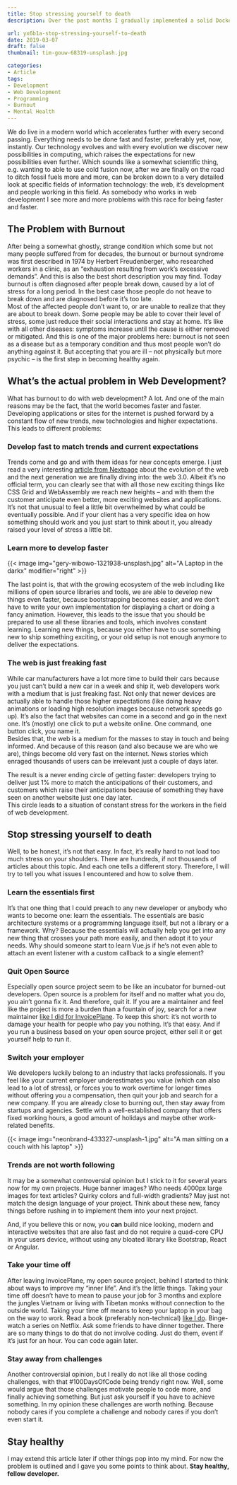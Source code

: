 ```yaml
---
title: Stop stressing yourself to death
description: Over the past months I gradually implemented a solid Docker setup for all private projects. As I think that this stack is quite solid so I want to share it with you.

url: yx6b1a-stop-stressing-yourself-to-death
date: 2019-03-07
draft: false
thumbnail: tim-gouw-68319-unsplash.jpg

categories:
- Article
tags:
- Development
- Web Development
- Programming
- Burnout
- Mental Health
---
```


We do live in a modern world which accelerates further with every second passing. Everything needs to be done fast and faster, preferably yet, now, instantly. Our technology evolves and with every evolution we discover new possibilities in computing, which raises the expectations for new possibilities even further. Which sounds like a somewhat scientific thing, e.g. wanting to able to use cold fusion now, after we are finally on the road to ditch fossil fuels more and more, can be broken down to a very detailed look at specific fields of information technology: the web, it’s development and people working in this field. As somebody who works in web development I see more and more problems with this race for being faster and faster.

## The Problem with Burnout

After being a somewhat ghostly, strange condition which some but not many people suffered from for decades, the burnout or burnout syndrome was first described in 1974 by Herbert Freudenberger, who researched workers in a clinic, as an “exhaustion resulting from work’s excessive demands”. And this is also the best short description you may find. Today burnout is often diagnosed after people break down, caused by a lot of stress for a long period. In the best case those people do not heave to break down and are diagnosed before it’s too late.  
Most of the affected people don’t want to, or are unable to realize that they are about to break down. Some people may be able to cover their level of stress, some just reduce their social interactions and stay at home. It’s like with all other diseases: symptoms increase until the cause is either removed or mitigated. And this is one of the major problems here: burnout is not seen as a disease but as a temporary condition and thus most people won’t do anything against it. But accepting that you are ill – not physically but more psychic – is the first step in becoming healthy again.

## What’s the actual problem in Web Development?

What has burnout to do with web development? A lot. And one of the main reasons may be the fact, that the world becomes faster and faster. Developing applications or sites for the internet is pushed forward by a constant flow of new trends, new technologies and higher expectations. This leads to different problems:

### Develop fast to match trends and current expectations

Trends come and go and with them ideas for new concepts emerge. I just read a very interesting [article from Nextpage](https://nicepage.com/doc/article/20348/web-design-3-0-when-your-web-design-really-matters) about the evolution of the web and the next generation we are finally diving into: the web 3.0. Albeit it’s no official term, you can clearly see that with all those new exciting things like CSS Grid and WebAssembly we reach new heights – and with them the customer anticipate even better, more exciting websites and applications. It’s not that unusual to feel a little bit overwhelmed by what could be eventually possible. And if your client has a very specific idea on how something should work and you just start to think about it, you already raised your level of stress a little bit.

### Learn more to develop faster

{{< image img="gery-wibowo-1321938-unsplash.jpg" alt="A Laptop in the darkx" modifier="right" >}}

The last point is, that with the growing ecosystem of the web including like millions of open source libraries and tools, we are able to develop new things even faster, because bootstrapping becomes easier, and we don’t have to write your own implementation for displaying a chart or doing a fancy animation. However, this leads to the issue that you should be prepared to use all these libraries and tools, which involves constant learning. Learning new things, because you either have to use something new to ship something exciting, or your old setup is not enough anymore to deliver the expectations.

### The web is just freaking fast

While car manufacturers have a lot more time to build their cars because you just can’t build a new car in a week and ship it, web developers work with a medium that is just freaking fast. Not only that newer devices are actually able to handle those higher expectations (like doing heavy animations or loading high resolution images because network speeds go up). It’s also the fact that websites can come in a second and go in the next one. It’s (mostly) one click to put a website online. One command, one button click, you name it.  
Besides that, the web is a medium for the masses to stay in touch and being informed. And because of this reason (and also because we are who we are), things become old very fast on the internet. News stories which enraged thousands of users can be irrelevant just a couple of days later.

The result is a never ending circle of getting faster: developers trying to deliver just 1% more to match the anticipations of their customers, and customers which raise their anticipations because of something they have seen on another website just one day later.  
This circle leads to a situation of constant stress for the workers in the field of web development.

## Stop stressing yourself to death

Well, to be honest, it’s not that easy. In fact, it’s really hard to not load too much stress on your shoulders. There are hundreds, if not thousands of articles about this topic. And each one tells a different story. Therefore, I will try to tell you what issues I encountered and how to solve them.

### Learn the essentials first

It’s that one thing that I could preach to any new developer or anybody who wants to become one: learn the essentials. The essentials are basic architecture systems or a programming language itself, but not a library or a framework. Why? Because the essentials will actually help you get into any new thing that crosses your path more easily, and then adopt it to your needs. Why should someone start to learn Vue.js if he’s not even able to attach an event listener with a custom callback to a single element?

### Quit Open Source

Especially open source project seem to be like an incubator for burned-out developers. Open source is a problem for itself and no matter what you do, you ain’t gonna fix it. And therefore, quit it. If you are a maintainer and feel like the project is more a burden than a fountain of joy, search for a new maintainer [like I did for InvoicePlane](https://community.invoiceplane.com/t/topic/7114). To keep this short: it’s not worth to damage your health for people who pay you nothing. It’s that easy. And if you run a business based on your open source project, either sell it or get yourself help to run it.

### Switch your employer

We developers luckily belong to an industry that lacks professionals. If you feel like your current employer underestimates you value (which can also lead to a lot of stress), or forces you to work overtime for longer times without offering you a compensation, then quit your job and search for a new company. If you are already close to burning out, then stay away from startups and agencies. Settle with a well-established company that offers fixed working hours, a good amount of holidays and maybe other work-related benefits.

{{< image img="neonbrand-433327-unsplash-1.jpg" alt="A man sitting on a couch with his laptop" >}}

### Trends are not worth following

It may be a somewhat controversial opinion but I stick to it for several years now for my own projects. Huge banner images? Who needs 4000px large images for text articles? Quirky colors and full-width gradients? May just not match the design language of your project.
Think about these new, fancy things before rushing in to implement them into your next project.

And, if you believe this or now, you **can** build nice looking, modern and interactive websites that are also fast and do not require a quad-core CPU in your users device, without using any bloated library like Bootstrap, React or Angular.

### Take your time off

After leaving InvoicePlane, my open source project, behind I started to think about ways to improve my “inner life”. And it’s the little things. Taking your time off doesn’t have to mean to pause your job for 3 months and explore the jungles Vietnam or living with Tibetan monks without connection to the outside world. Taking your time off means to keep your laptop in your bag on the way to work. Read a book (preferably non-technical) [like I do](https://www.goodreads.com/book/show/117833.The_Master_and_Margarita). Binge-watch a series on Netflix. Ask some friends to have dinner together. There are so many things to do that do not involve coding. Just do them, event if it’s just for an hour. You can code again later.

### Stay away from challenges

Another controversial opinion, but I really do not like all those coding challenges, with that #100DaysOfCode being trendy right now. Well, some would argue that those challenges motivate people to code more, and finally achieving something. But just ask yourself if you have to achieve something. In my opinion these challenges are worth nothing. Because nobody cares if you complete a challenge and nobody cares if you don’t even start it.

## Stay healthy

I may extend this article later if other things pop into my mind. For now the problem is outlined and I gave you some points to think about. **Stay healthy, fellow developer.**
